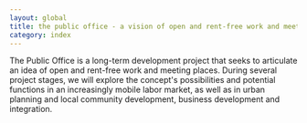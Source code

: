 ```yaml
---
layout: global
title: the public office - a vision of open and rent-free work and meeting places
category: index
---
```


The Public Office is a long-term development project that seeks to articulate an idea of open and rent-free work and meeting places. During several project stages, we will explore the concept's possibilities and potential functions in an increasingly mobile labor market, as well as in urban planning and local community development, business development and integration.